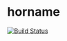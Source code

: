 # horname

[![Build Status](https://travis-ci.com/cocreature/horname.svg?token=k5tv9VjJ9pj7ynzqQyjR&branch=master)](https://travis-ci.com/cocreature/horname)
